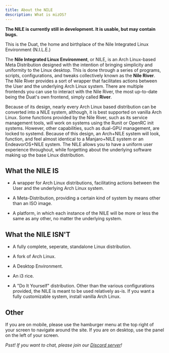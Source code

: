 ```yaml
---
title: About the NILE
description: What is mizOS?
---
```


**The NILE is currently still in development. It is usable, but may contain bugs.**


This is the Duat, the home and birthplace of the Nile Integrated Linux Environment (N.I.L.E.)

The **Nile Integrated Linux Environment**, or NILE, is an Arch Linux-based Meta Distribution designed with the intention of bringing simplicity and uniformity to the Linux desktop. This is done through a series of programs, scripts, configurations, and tweaks collectively known as the **Nile River**. The Nile River provides a sort of wrapper that facilitates actions between the User and the underlying Arch Linux system. There are multiple frontends you can use to interact with the Nile River, the most up-to-date being the Duat's own frontend, simply called **River**.

Because of its design, nearly every Arch Linux based distribution can be converted into a NILE system, although, it is best supported on vanilla Arch Linux. Some functions provided by the Nile River, such as its service management tools, will work on systems using the Runit or OpenRC init systems. However, other capabilities, such as dual-GPU management, are locked to systemd. Because of this design, an Arch+NILE system will look, function, and feel almost identical to a Manjaro+NILE system or an EndeavorOS+NILE system. The NILE allows you to have a uniform user experience throughout, while forgetting about the underlying software making up the base Linux distribution.


## What the NILE IS

- A wrapper for Arch Linux distributions, facilitating actions between the User and the underlying Arch Linux system.

- A Meta-Distribution, providing a certain kind of system by means other than an ISO image.

- A platform, in which each instance of the NILE will be more or less the same as any other, no matter the underlying system.


## What the NILE ISN'T

- A fully complete, seperate, standalone Linux distribution.

- A fork of Arch Linux.

- A Desktop Environment.

- An i3 rice.

- A "Do It Yourself" distribution. Other than the various configurations provided, the NILE is meant to be used relatively as-is. If you want a fully customizable system, install vanilla Arch Linux.


## Other

If you are on mobile, please use the hamburger menu at the top right of your screen to navigate around the site. If you are on desktop, use the panel on the left of your screen.

*Psst! If you want to chat, please join our [Discord server](https://discord.gg/AVSuRZsTXp)!*
